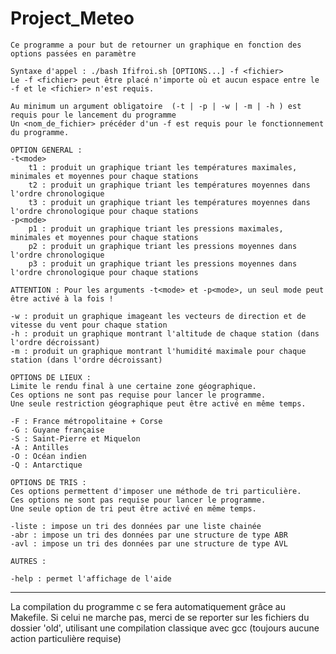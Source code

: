 # Project_Meteo
	Ce programme a pour but de retourner un graphique en fonction des options passées en paramètre
   
   	Syntaxe d'appel : ./bash Ififroi.sh [OPTIONS...] -f <fichier>
	Le -f <fichier> peut être placé n'importe où et aucun espace entre le -f et le <fichier> n'est requis.
   	
	Au minimum un argument obligatoire  (-t | -p | -w | -m | -h ) est requis pour le lancement du programme
	Un <nom_de_fichier> précéder d'un -f est requis pour le fonctionnement du programme.

   	OPTION GENERAL :
   	-t<mode>     
		t1 : produit un graphique triant les températures maximales, minimales et moyennes pour chaque stations
		t2 : produit un graphique triant les températures moyennes dans l'ordre chronologique
		t3 : produit un graphique triant les températures moyennes dans l'ordre chronologique pour chaque stations
	-p<mode>
		p1 : produit un graphique triant les pressions maximales, minimales et moyennes pour chaque stations
		p2 : produit un graphique triant les pressions moyennes dans l'ordre chronologique
		p3 : produit un graphique triant les pressions moyennes dans l'ordre chronologique pour chaque stations
	
	ATTENTION : Pour les arguments -t<mode> et -p<mode>, un seul mode peut être activé à la fois !

	-w : produit un graphique imageant les vecteurs de direction et de vitesse du vent pour chaque station
	-h : produit un graphique montrant l'altitude de chaque station (dans l'ordre décroissant)
	-m : produit un graphique montrant l'humidité maximale pour chaque station (dans l'ordre décroissant)

	OPTIONS DE LIEUX :
	Limite le rendu final à une certaine zone géographique.
	Ces options ne sont pas requise pour lancer le programme.
	Une seule restriction géographique peut être activé en même temps.

	-F : France métropolitaine + Corse
	-G : Guyane française
	-S : Saint-Pierre et Miquelon
	-A : Antilles
	-O : Océan indien
	-Q : Antarctique

	OPTIONS DE TRIS :
	Ces options permettent d'imposer une méthode de tri particulière.
	Ces options ne sont pas requise pour lancer le programme.
	Une seule option de tri peut être activé en même temps.
	
	-liste : impose un tri des données par une liste chainée
	-abr : impose un tri des données par une structure de type ABR
	-avl : impose un tri des données par une structure de type AVL

	AUTRES :

	-help : permet l'affichage de l'aide
------------------------------------------------------------------------------------------------------------------------------------------------------------
La compilation du programme c se fera automatiquement grâce au Makefile.
Si celui ne marche pas, merci de se reporter sur les fichiers du dossier 'old', utilisant une compilation classique avec gcc (toujours aucune action particulière requise)

